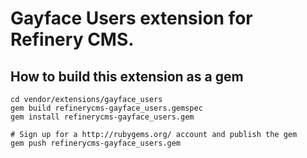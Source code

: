 # Gayface Users extension for Refinery CMS.

## How to build this extension as a gem

    cd vendor/extensions/gayface_users
    gem build refinerycms-gayface_users.gemspec
    gem install refinerycms-gayface_users.gem

    # Sign up for a http://rubygems.org/ account and publish the gem
    gem push refinerycms-gayface_users.gem